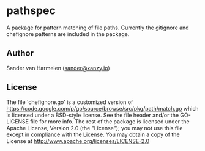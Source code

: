 pathspec
========

A package for pattern matching of file paths. Currently the gitignore and chefignore patterns are included in the package.

## Author

Sander van Harmelen (<sander@xanzy.io>)

## License

The file 'chefignore.go' is a customized version of <https://code.google.com/p/go/source/browse/src/pkg/path/match.go> which is licensed under a BSD-style license. See the file header and/or the GO-LICENSE file for more info.
The rest of the package is licensed under the Apache License, Version 2.0 (the "License"); you may not use this file except in compliance with the License. You may obtain a copy of the License at <http://www.apache.org/licenses/LICENSE-2.0>

